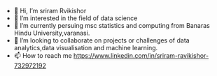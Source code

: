 - 👋 Hi, I’m sriram Rvikishor
- 👀 I’m interested in the field of data science
- 🌱 I’m currently persuing msc statistics and computing from Banaras Hindu University,varanasi.
- 💞️ I’m looking to collaborate on projects or challenges of data analytics,data visualisation and machine learning.
- 📫 How to reach me https://www.linkedin.com/in/sriram-ravikishor-732972192

<!---
kishorsrk99/kishorsrk99 is a ✨ special ✨ repository because its `README.md` (this file) appears on your GitHub profile.
You can click the Preview link to take a look at your changes.
--->

